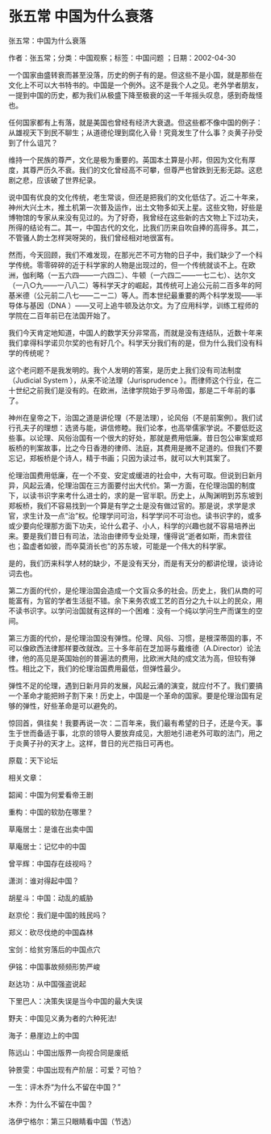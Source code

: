 # 张五常  中国为什么衰落    
    
张五常：中国为什么衰落    
作者：张五常；分类：中国观察；标签：中国问题 ；日期：2002-04-30    
一个国家由盛转衰而甚至没落，历史的例子有的是。但这些不是小国，就是那些在文化上不可以大书特书的。中国是一个例外。这不是我个人之见。老外学者朋友，一提到中国的历史，都为我们从极盛下降至极衰的这一千年摇头叹息，感到奇哉怪也。    
任何国家都有上有落，就是美国也曾经有经济大衰退。但这些都不像中国的例子：从雄视天下到民不聊生；从道德伦理到腐化入骨！究竟发生了什么事？炎黄子孙受到了什么诅咒？    
维持一个民族的尊严，文化是极为重要的。英国本土算是小邦，但因为文化有厚度，其尊严历久不衰。我们的文化曾经高不可攀，但尊严也曾跌到无影无踪。这悲剧之悲，应该破了世界纪录。    
说中国有优良的文化传统，老生常谈，但还是把我们的文化低估了。近二十年来，神州大兴土木，推土机第一次普及运作，出土文物多如天上星。这些文物，好些是博物馆的专家从来没有见过的。为了好奇，我曾经在这些新的古文物上下过功夫，所得的结论有二。其一，中国古代的文化，比我们历来自吹自捧的高得多。其二，不管骚人韵士怎样哭呀哭的，我们曾经相对地很富有。    
然而，今天回顾，我们不难发现，在那光芒不可方物的日子中，我们缺少了一个科学传统。零零碎碎的近于科学家的人物是出现过的，但一个传统就谈不上。在欧洲，伽利略（一五六四——一六四二）、牛顿（一六四二——一七二七）、达尔文（一八○九——一八八二）等科学天才的崛起，其传统可上追公元前二百多年的阿基米德（公元前二八七——二一二）等人。而本世纪最重要的两个科学发现——半导体与基因（DNA ）——又可上追牛顿及达尔文。为了应用科学，训练工程师的学院在二百年前已在法国开始了。    
我们今天肯定地知道，中国人的数学天分非常高，而就是没有连结队，近数十年来我们拿得科学诺贝尔奖的也有好几个。科学天分我们有的是，但为什么我们没有科学的传统呢？    
这个老问题不是我发明的。我个人发明的答案，是历史上我们没有司法制度（Judicial System ），从来不论法理（Jurisprudence ）。而律师这个行业，在二十世纪之前我们是没有的。在欧洲，法律学院始于罗马帝国，那是二千年前的事了。    
神州在皇帝之下，治国之道是讲伦理（不是法理），论风俗（不是前案例）。我们试行孔夫子的理想：选贤与能，讲信修睦。我们论孝，也高举儒家学说。不要低贬这些事。以论理、风俗治国有一个很大的好处，那就是费用低廉。昔日包公审案或郑板桥的判案故事，比之今日香港的律师、法庭，其费用是微不足道的。但我们不要忘记，郑板桥是个诗人，精于书画；只因为读过书，就可以大判其案了。    
伦理治国费用低廉，在一个不变、安定或缓进的社会中，大有可取。但说到日新月异，风起云涌，伦理治国在三方面要付出大代价。第一方面，在伦理治国的制度下，以读书识字来考什么进士的，求的是一官半职。历史上，从陶渊明到苏东坡到郑板桥，我们不容易找到一个算是有学之士是没有做过官的。那是说，求学是求官，求生计及一点“治”权。伦理学问可治，科学学问不可治也。读书识字的，或多或少要向伦理那方面下功夫，论什么君子、小人，科学的兴趣也就不容易培养出来。要是我们昔日有司法，法治由律师专业处理，懂得说“逝者如斯，而未尝往也；盈虚者如彼，而卒莫消长也”的苏东坡，可能是一个伟大的科学家。    
是的，我们历来科学人材的缺少，不是没有天分，而是有天分的都讲伦理，谈诗论词去也。    
第二方面的代价，是伦理治国会造成一个文盲众多的社会。历史上，我们从商的可能富有，为官的学者生活挺不错。余下来务农或工艺的百分之九十以上的民众，用不读书识字。以学问治国就有这样的一个困难：没有一个纯以学问生产而谋生的空间。    
第三方面的代价，是伦理治国没有弹性。伦理、风俗、习惯，是根深蒂固的事，不可以像欧西法律那样要改就改。三十多年前在芝加哥与戴维德（A.Director）论法律，他的高见是英国始创的普遍法的费用，比欧洲大陆的成文法为高，但较有弹性。相比之下，我们的伦理治国费用最低，但弹性最少。    
弹性不足的伦理，遇到日新月异的发展，风起云涌的演变，就应付不了。我们要搞一个革命才能把辫子割下来！历史上，中国是一个革命的国家。要是伦理治国有足够的弹性，好些革命是可以避免的。    
惊回首，俱往矣！我要再说一次：二百年来，我们最有希望的日子，还是今天。事生于世而备适于事，北京的领导人要放弃成见，大胆地引进老外可取的法门，用之于炎黄子孙的天才上。这样，昔日的光芒指日可再也。    
原载：天下论坛    
    
相关文章：    
韶闻：中国为何爱看帝王剧    
重构：中国的软肋在哪里？    
草庵居士：是谁在出卖中国    
草庵居士：记忆中的中国    
曾平辉：中国存在歧视吗？    
潇浏：谁对得起中国？    
胡星斗：中国：动乱的威胁    
赵京伦：我们是中国的贱民吗？    
郑义：砍尽伐绝的中国森林    
宝剑：给贫穷落后的中国点穴    
伊铭：中国事故频频形势严峻    
赵达功：从中国强盗说起    
下里巴人：决策失误是当今中国的最大失误    
野夫：中国见义勇为者的六种死法!    
海子：悬崖边上的中国    
陈远山：中国出版界一向视合同是废纸    
钟景雯：中国出现有产阶层：可爱？可怕？    
一生：评木乔“为什么不留在中国？”    
木乔：为什么不留在中国？    
洛伊宁格尔：第三只眼睛看中国（节选）